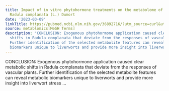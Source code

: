 ```yaml
---
title: Impact of in vitro phytohormone treatments on the metabolome of the leafy liverwort
  Radula complanata (L.) Dumort
date: '2023-03-09'
linkTitle: https://pubmed.ncbi.nlm.nih.gov/36892716/?utm_source=curl&utm_medium=rss&utm_campaign=pubmed-2&utm_content=1Zkrxt7ktlCbHBXEV3v65xxSnkSWNsJ1A6Fq3gBniKhGfIUslK&fc=20210907212339&ff=20230313205945&v=2.17.9.post6+86293ac
source: metablomics[MeSH Terms]
description: 'CONCLUSION: Exogenous phytohormone application caused clear metabolic
  shifts in Radula complanata that deviate from the responses of vascular plants.
  Further identification of the selected metabolite features can reveal metabolic
  biomarkers unique to liverworts and provide more insight into liverwort stress ...'
---
```

CONCLUSION: Exogenous phytohormone application caused clear metabolic shifts in Radula complanata that deviate from the responses of vascular plants. Further identification of the selected metabolite features can reveal metabolic biomarkers unique to liverworts and provide more insight into liverwort stress ...